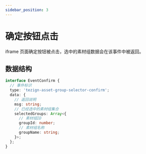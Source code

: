 ```yaml
---
sidebar_position: 3
---
```


# 确定按钮点击

iframe 页面确定按钮被点击，选中的素材组数据会在该事件中被返回。

## 数据结构

```typescript
interface EventConfirm {
  // 事件标识
  type: 'tezign-asset-group-selector-confirm';
  data: {
    // 返回说明
    msg: string;
    // 已经选中的素材组集合
    selectedGroups: Array<{
      // 素材组ID
      groupId: number;
      // 素材组名称
      groupName: string;
    }>;
  };
}
```
